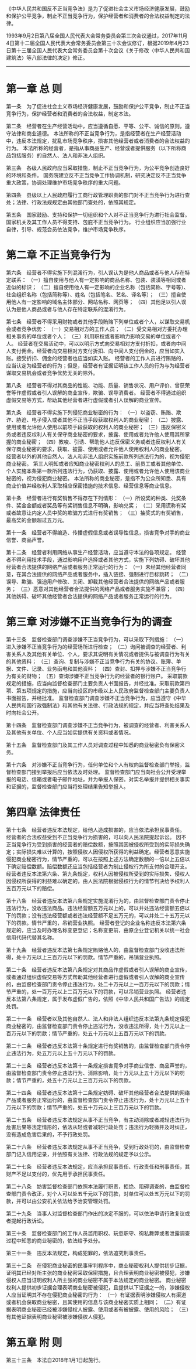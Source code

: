 《中华人民共和国反不正当竞争法》是为了促进社会主义市场经济健康发展，鼓励和保护公平竞争，制止不正当竞争行为，保护经营者和消费者的合法权益制定的法律。

1993年9月2日第八届全国人民代表大会常务委员会第三次会议通过，2017年11月4日第十二届全国人民代表大会常务委员会第三十次会议修订，根据2019年4月23日第十三届全国人民代表大会常务委员会第十次会议《关于修改〈中华人民共和国建筑法〉等八部法律的决定》修正。
___
# 第一章 总 则
第一条　为了促进社会主义市场经济健康发展，鼓励和保护公平竞争，制止不正当竞争行为，保护经营者和消费者的合法权益，制定本法。

第二条　经营者在生产经营活动中，应当遵循自愿、平等、公平、诚信的原则，遵守法律和商业道德。
本法所称的不正当竞争行为，是指经营者在生产经营活动中，违反本法规定，扰乱市场竞争秩序，损害其他经营者或者消费者的合法权益的行为。
本法所称的经营者，是指从事商品生产、经营或者提供服务（以下所称商品包括服务）的自然人、法人和非法人组织。

第三条　各级人民政府应当采取措施，制止不正当竞争行为，为公平竞争创造良好的环境和条件。
国务院建立反不正当竞争工作协调机制，研究决定反不正当竞争重大政策，协调处理维护市场竞争秩序的重大问题。

第四条　县级以上人民政府履行工商行政管理职责的部门对不正当竞争行为进行查处；法律、行政法规规定由其他部门查处的，依照其规定。

第五条　国家鼓励、支持和保护一切组织和个人对不正当竞争行为进行社会监督。
国家机关及其工作人员不得支持、包庇不正当竞争行为。
行业组织应当加强行业自律，引导、规范会员依法竞争，维护市场竞争秩序。
# 第二章 不正当竞争行为
第六条　经营者不得实施下列混淆行为，引人误认为是他人商品或者与他人存在特定联系：
（一）擅自使用与他人有一定影响的商品名称、包装、装潢等相同或者近似的标识；
（二）擅自使用他人有一定影响的企业名称（包括简称、字号等）、社会组织名称（包括简称等）、姓名（包括笔名、艺名、译名等）；
（三）擅自使用他人有一定影响的域名主体部分、网站名称、网页等；
（四）其他足以引人误认为是他人商品或者与他人存在特定联系的混淆行为。

第七条　经营者不得采用财物或者其他手段贿赂下列单位或者个人，以谋取交易机会或者竞争优势：
（一）交易相对方的工作人员；
（二）受交易相对方委托办理相关事务的单位或者个人；
（三）利用职权或者影响力影响交易的单位或者个人。
经营者在交易活动中，可以以明示方式向交易相对方支付折扣，或者向中间人支付佣金。经营者向交易相对方支付折扣、向中间人支付佣金的，应当如实入账。接受折扣、佣金的经营者也应当如实入账。
经营者的工作人员进行贿赂的，应当认定为经营者的行为；但是，经营者有证据证明该工作人员的行为与为经营者谋取交易机会或者竞争优势无关的除外。

第八条　经营者不得对其商品的性能、功能、质量、销售状况、用户评价、曾获荣誉等作虚假或者引人误解的商业宣传，欺骗、误导消费者。
经营者不得通过组织虚假交易等方式，帮助其他经营者进行虚假或者引人误解的商业宣传。

第九条　经营者不得实施下列侵犯商业秘密的行为：
（一）以盗窃、贿赂、欺诈、胁迫、电子侵入或者其他不正当手段获取权利人的商业秘密；
（二）披露、使用或者允许他人使用以前项手段获取的权利人的商业秘密；
（三）违反保密义务或者违反权利人有关保守商业秘密的要求，披露、使用或者允许他人使用其所掌握的商业秘密；
（四）教唆、引诱、帮助他人违反保密义务或者违反权利人有关保守商业秘密的要求，获取、披露、使用或者允许他人使用权利人的商业秘密。
经营者以外的其他自然人、法人和非法人组织实施前款所列违法行为的，视为侵犯商业秘密。
第三人明知或者应知商业秘密权利人的员工、前员工或者其他单位、个人实施本条第一款所列违法行为，仍获取、披露、使用或者允许他人使用该商业秘密的，视为侵犯商业秘密。
本法所称的商业秘密，是指不为公众所知悉、具有商业价值并经权利人采取相应保密措施的技术信息、经营信息等商业信息。

第十条　经营者进行有奖销售不得存在下列情形：
（一）所设奖的种类、兑奖条件、奖金金额或者奖品等有奖销售信息不明确，影响兑奖；
（二）采用谎称有奖或者故意让内定人员中奖的欺骗方式进行有奖销售；
（三）抽奖式的有奖销售，最高奖的金额超过五万元。

第十一条　经营者不得编造、传播虚假信息或者误导性信息，损害竞争对手的商业信誉、商品声誉。

第十二条　经营者利用网络从事生产经营活动，应当遵守本法的各项规定。
经营者不得利用技术手段，通过影响用户选择或者其他方式，实施下列妨碍、破坏其他经营者合法提供的网络产品或者服务正常运行的行为：
（一）未经其他经营者同意，在其合法提供的网络产品或者服务中，插入链接、强制进行目标跳转；
（二）误导、欺骗、强迫用户修改、关闭、卸载其他经营者合法提供的网络产品或者服务；
（三）恶意对其他经营者合法提供的网络产品或者服务实施不兼容；
（四）其他妨碍、破坏其他经营者合法提供的网络产品或者服务正常运行的行为。
# 第三章 对涉嫌不正当竞争行为的调查
第十三条　监督检查部门调查涉嫌不正当竞争行为，可以采取下列措施：
（一）进入涉嫌不正当竞争行为的经营场所进行检查；
（二）询问被调查的经营者、利害关系人及其他有关单位、个人，要求其说明有关情况或者提供与被调查行为有关的其他资料；
（三）查询、复制与涉嫌不正当竞争行为有关的协议、账簿、单据、文件、记录、业务函电和其他资料；
（四）查封、扣押与涉嫌不正当竞争行为有关的财物；
（五）查询涉嫌不正当竞争行为的经营者的银行账户。
采取前款规定的措施，应当向监督检查部门主要负责人书面报告，并经批准。采取前款第四项、第五项规定的措施，应当向设区的市级以上人民政府监督检查部门主要负责人书面报告，并经批准。
监督检查部门调查涉嫌不正当竞争行为，应当遵守《中华人民共和国行政强制法》和其他有关法律、行政法规的规定，并应当将查处结果及时向社会公开。

第十四条　监督检查部门调查涉嫌不正当竞争行为，被调查的经营者、利害关系人及其他有关单位、个人应当如实提供有关资料或者情况。

第十五条　监督检查部门及其工作人员对调查过程中知悉的商业秘密负有保密义务。

第十六条　对涉嫌不正当竞争行为，任何单位和个人有权向监督检查部门举报，监督检查部门接到举报后应当依法及时处理。
监督检查部门应当向社会公开受理举报的电话、信箱或者电子邮件地址，并为举报人保密。对实名举报并提供相关事实和证据的，监督检查部门应当将处理结果告知举报人。
# 第四章 法律责任
第十七条　经营者违反本法规定，给他人造成损害的，应当依法承担民事责任。
经营者的合法权益受到不正当竞争行为损害的，可以向人民法院提起诉讼。
因不正当竞争行为受到损害的经营者的赔偿数额，按照其因被侵权所受到的实际损失确定；实际损失难以计算的，按照侵权人因侵权所获得的利益确定。经营者恶意实施侵犯商业秘密行为，情节严重的，可以在按照上述方法确定数额的一倍以上五倍以下确定赔偿数额。赔偿数额还应当包括经营者为制止侵权行为所支付的合理开支。
经营者违反本法第六条、第九条规定，权利人因被侵权所受到的实际损失、侵权人因侵权所获得的利益难以确定的，由人民法院根据侵权行为的情节判决给予权利人五百万元以下的赔偿。

第十八条　经营者违反本法第六条规定实施混淆行为的，由监督检查部门责令停止违法行为，没收违法商品。违法经营额五万元以上的，可以并处违法经营额五倍以下的罚款；没有违法经营额或者违法经营额不足五万元的，可以并处二十五万元以下的罚款。情节严重的，吊销营业执照。
经营者登记的企业名称违反本法第六条规定的，应当及时办理名称变更登记；名称变更前，由原企业登记机关以统一社会信用代码代替其名称。

第十九条　经营者违反本法第七条规定贿赂他人的，由监督检查部门没收违法所得，处十万元以上三百万元以下的罚款。情节严重的，吊销营业执照。

第二十条　经营者违反本法第八条规定对其商品作虚假或者引人误解的商业宣传，或者通过组织虚假交易等方式帮助其他经营者进行虚假或者引人误解的商业宣传的，由监督检查部门责令停止违法行为，处二十万元以上一百万元以下的罚款；情节严重的，处一百万元以上二百万元以下的罚款，可以吊销营业执照。
经营者违反本法第八条规定，属于发布虚假广告的，依照《中华人民共和国广告法》的规定处罚。

第二十一条　经营者以及其他自然人、法人和非法人组织违反本法第九条规定侵犯商业秘密的，由监督检查部门责令停止违法行为，没收违法所得，处十万元以上一百万元以下的罚款；情节严重的，处五十万元以上五百万元以下的罚款。

第二十二条　经营者违反本法第十条规定进行有奖销售的，由监督检查部门责令停止违法行为，处五万元以上五十万元以下的罚款。

第二十三条　经营者违反本法第十一条规定损害竞争对手商业信誉、商品声誉的，由监督检查部门责令停止违法行为、消除影响，处十万元以上五十万元以下的罚款；情节严重的，处五十万元以上三百万元以下的罚款。

第二十四条　经营者违反本法第十二条规定妨碍、破坏其他经营者合法提供的网络产品或者服务正常运行的，由监督检查部门责令停止违法行为，处十万元以上五十万元以下的罚款；情节严重的，处五十万元以上三百万元以下的罚款。

第二十五条　经营者违反本法规定从事不正当竞争，有主动消除或者减轻违法行为危害后果等法定情形的，依法从轻或者减轻行政处罚；违法行为轻微并及时纠正，没有造成危害后果的，不予行政处罚。

第二十六条　经营者违反本法规定从事不正当竞争，受到行政处罚的，由监督检查部门记入信用记录，并依照有关法律、行政法规的规定予以公示。

第二十七条　经营者违反本法规定，应当承担民事责任、行政责任和刑事责任，其财产不足以支付的，优先用于承担民事责任。

第二十八条　妨害监督检查部门依照本法履行职责，拒绝、阻碍调查的，由监督检查部门责令改正，对个人可以处五千元以下的罚款，对单位可以处五万元以下的罚款，并可以由公安机关依法给予治安管理处罚。

第二十九条　当事人对监督检查部门作出的决定不服的，可以依法申请行政复议或者提起行政诉讼。

第三十条　监督检查部门的工作人员滥用职权、玩忽职守、徇私舞弊或者泄露调查过程中知悉的商业秘密的，依法给予处分。

第三十一条　违反本法规定，构成犯罪的，依法追究刑事责任。

第三十二条　在侵犯商业秘密的民事审判程序中，商业秘密权利人提供初步证据，证明其已经对所主张的商业秘密采取保密措施，且合理表明商业秘密被侵犯，涉嫌侵权人应当证明权利人所主张的商业秘密不属于本法规定的商业秘密。
商业秘密权利人提供初步证据合理表明商业秘密被侵犯，且提供以下证据之一的，涉嫌侵权人应当证明其不存在侵犯商业秘密的行为：
（一）有证据表明涉嫌侵权人有渠道或者机会获取商业秘密，且其使用的信息与该商业秘密实质上相同；
（二）有证据表明商业秘密已经被涉嫌侵权人披露、使用或者有被披露、使用的风险；
（三）有其他证据表明商业秘密被涉嫌侵权人侵犯。
# 第五章 附 则
第三十三条　本法自2018年1月1日起施行。